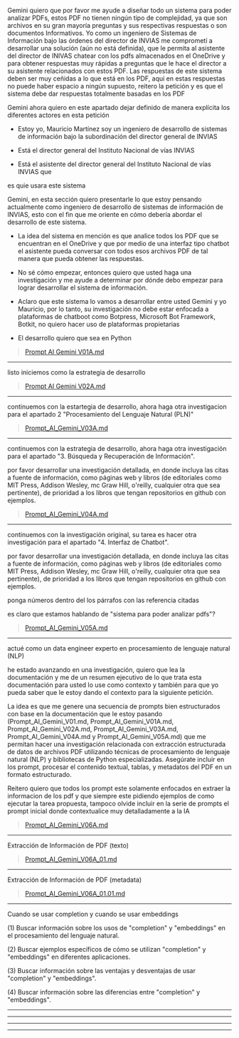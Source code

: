 Gemini quiero que por favor me ayude a diseñar todo un sistema para poder analizar PDFs, estos PDF no tienen ningún tipo de complejidad, ya que son archivos en su gran mayoría preguntas y sus respectivas respuestas o son documentos Informativos. Yo como un ingeniero de Sistemas de Información bajo las órdenes del director de INVIAS me comprometí a desarrollar una solución (aún no está definida), que le permita al asistente del director de INIVAS chatear con los pdfs almacenados en el OneDrive y para obtener respuestas muy rápidas a preguntas que le hace el director a su asistente relacionados con estos PDF. Las respuestas de este sistema deben ser muy ceñidas a lo que está en los PDF, aquí en estas respuestas no puede haber espacio a ningún supuesto, reitero la petición y es que el sistema debe dar respuestas totalmente basadas en los PDF

Gemini ahora quiero en este apartado dejar definido de manera explícita los diferentes actores en esta petición

- Estoy yo, Mauricio Martínez soy un ingeniero de desarrollo de sistemas de información bajo la subordinación del director general de INVIAS

- Está el director general del Instituto Nacional de vías INVIAS

- Está el asistente del director general del Instituto Nacional de vías INVIAS que 

es quie usara este sistema

Gemini, en esta sección quiero presentarle lo que estoy pensando actualmente como ingeniero de desarrollo de sistemas de información de INVIAS, esto con el fin que me oriente en cómo debería abordar el desarrollo de este sistema.

- La idea del sistema en mención es que analice todos los PDF que se encuentran en el OneDrive y que por medio de una interfaz tipo chatbot el asistente pueda conversar con todos esos archivos PDF de tal manera que pueda obtener las respuestas.

- No sé cómo empezar, entonces quiero que usted haga una investigación y me ayude a determinar por dónde debo empezar para lograr desarrollar el sistema de información.

- Aclaro que este sistema lo vamos a desarrollar entre usted Gemini y yo Mauricio, por lo tanto, su investigación no debe estar enfocada a plataformas de chatboot como Botpress, Microsoft Bot Framework‍, Botkit‍, no quiero hacer uso de plataformas propietarias

- El desarrollo quiero que sea en Python

> [Prompt AI Gemini V01A.md](./Prompt_AI_Gemini_V01A.md)

---
listo iniciemos como la estrategia de desarrollo 

> [Prompt AI Gemini V02A.md](./Prompt_AI_Gemini_V02A.md/)

---
continuemos con la estartegia de desarrollo, ahora haga otra investigacion para el apartado 2 "Procesamiento del Lenguaje Natural (PLN)" 

> [Prompt_AI_Gemini_V03A.md](./Prompt_AI_Gemini_V03A.md)

---
continuemos con la estrategia de desarrollo, ahora haga otra investigación para el apartado "3. Búsqueda y Recuperación de Información".

por favor desarrollar una investigación detallada, en donde incluya las citas a fuente de información, como páginas web y libros (de editoriales como MIT Press, Addison Wesley, mc Graw Hill, o'reilly, cualquier otra que sea pertinente), de prioridad a los libros que tengan repositorios en github con ejemplos. 

> [Prompt_AI_Gemini_V04A.md](./Prompt_AI_Gemini_V04A.md)

---
continuemos con la investigación original, su tarea es hacer otra investigación para el apartado "4. Interfaz de Chatbot".


por favor desarrollar una investigación detallada, en donde incluya las citas a fuente de información, como páginas web y libros (de editoriales como MIT Press, Addison Wesley, mc Graw Hill, o'reilly, cualquier otra que sea pertinente), de prioridad a los libros que tengan repositorios en github con ejemplos.

ponga números dentro del los párrafos con las referencia citadas 

es claro que estamos hablando de "sistema para poder analizar pdfs"?

> [Prompt_AI_Gemini_V05A.md](./Prompt_AI_Gemini_V05A.md)

---
actué como un data engineer experto en procesamiento de lenguaje natural (NLP)

he estado avanzando en una investigación, quiero que lea la documentación y me de un resumen ejecutivo de lo que trata esta documentación para usted lo use como contexto y también para que yo pueda saber que le estoy dando el contexto para la siguiente petición.

La idea es que me genere una secuencia de prompts bien estructurados con base en la documentación que le estoy pasando (Prompt_AI_Gemini_V01.md, Prompt_AI_Gemini_V01A.md, Prompt_AI_Gemini_V02A.md, Prompt_AI_Gemini_V03A.md, Prompt_AI_Gemini_V04A.md y Prompt_AI_Gemini_V05A.md) que me permitan hacer una investigación relacionada con extracción estructurada de datos de archivos PDF utilizando técnicas de procesamiento de lenguaje natural (NLP) y bibliotecas de Python especializadas. Asegúrate incluir en los prompt, procesar el contenido textual, tablas, y metadatos del PDF en un formato estructurado. 

Reitero quiero que todos los prompt este solamente enfocados en extraer la informacion de los pdf y que siempre este pidiendo ejemplos de como ejecutar la tarea propuesta, tampoco olvide incluir en la serie de prompts el prompt inicial donde contextualice muy detalladamente a la IA

> [Prompt_AI_Gemini_V06A.md](./Prompt_AI_Gemini_V06A.md)

---

Extracción de Información de PDF (texto)
> [Prompt_AI_Gemini_V06A_01.md](./Prompt_AI_Gemini_V06A_01.md)

---

Extracción de Información de PDF (metadata) 
> [Prompt_AI_Gemini_V06A_01.01.md](./Prompt_AI_Gemini_V06A_01.01.md)

---


Cuando se usar completion y cuando se usar embeddings

(1) Buscar información sobre los usos de "completion" y "embeddings" en el procesamiento del lenguaje natural.

(2) Buscar ejemplos específicos de cómo se utilizan "completion" y "embeddings" en diferentes aplicaciones.

(3) Buscar información sobre las ventajas y desventajas de usar "completion" y "embeddings".

(4) Buscar información sobre las diferencias entre "completion" y "embeddings".

> []()

---




> []()
---




> []()
---




> []()
---




> []()
